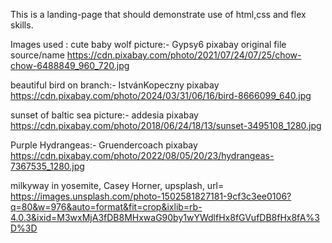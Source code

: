  This is a landing-page that should demonstrate use of html,css and flex skills.

 Images used :
 cute baby wolf picture:- Gypsy6 pixabay original file source/name https://cdn.pixabay.com/photo/2021/07/24/07/25/chow-chow-6488849_960_720.jpg

beautiful bird on branch:- IstvánKopeczny pixabay https://cdn.pixabay.com/photo/2024/03/31/06/16/bird-8666099_640.jpg

sunset of baltic sea picture:- addesia  pixabay https://cdn.pixabay.com/photo/2018/06/24/18/13/sunset-3495108_1280.jpg

Purple Hydrangeas:- Gruendercoach pixabay https://cdn.pixabay.com/photo/2022/08/05/20/23/hydrangeas-7367535_1280.jpg

milkyway in yosemite, Casey Horner, upsplash, url= https://images.unsplash.com/photo-1502581827181-9cf3c3ee0106?q=80&w=976&auto=format&fit=crop&ixlib=rb-4.0.3&ixid=M3wxMjA3fDB8MHxwaG90by1wYWdlfHx8fGVufDB8fHx8fA%3D%3D